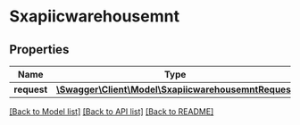 # Sxapiicwarehousemnt

## Properties
Name | Type | Description | Notes
------------ | ------------- | ------------- | -------------
**request** | [**\Swagger\Client\Model\SxapiicwarehousemntRequest**](SxapiicwarehousemntRequest.md) |  | [optional] 

[[Back to Model list]](../README.md#documentation-for-models) [[Back to API list]](../README.md#documentation-for-api-endpoints) [[Back to README]](../README.md)


